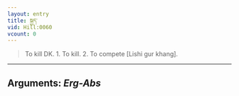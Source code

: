 ```yaml
---
layout: entry
title: སྐྱད་
vid: Hill:0060
vcount: 0
---
```

> To kill DK\. 1\. To kill\. 2\. To compete [Lishi gur khang]\.

---
Arguments: _Erg-Abs_
---

